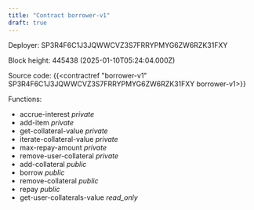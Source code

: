 ```yaml
---
title: "Contract borrower-v1"
draft: true
---
```

Deployer: SP3R4F6C1J3JQWWCVZ3S7FRRYPMYG6ZW6RZK31FXY


 



Block height: 445438 (2025-01-10T05:24:04.000Z)

Source code: {{<contractref "borrower-v1" SP3R4F6C1J3JQWWCVZ3S7FRRYPMYG6ZW6RZK31FXY borrower-v1>}}

Functions:

* accrue-interest _private_
* add-item _private_
* get-collateral-value _private_
* iterate-collateral-value _private_
* max-repay-amount _private_
* remove-user-collateral _private_
* add-collateral _public_
* borrow _public_
* remove-collateral _public_
* repay _public_
* get-user-collaterals-value _read_only_
